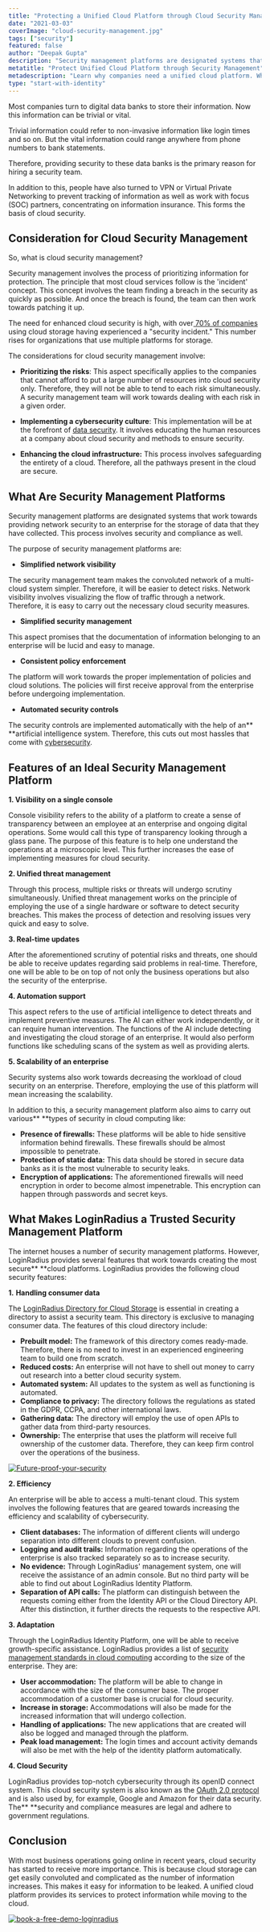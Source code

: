 ```yaml
---
title: "Protecting a Unified Cloud Platform through Cloud Security Management"
date: "2021-03-03"
coverImage: "cloud-security-management.jpg"
tags: ["security"]
featured: false
author: "Deepak Gupta"
description: "Security management platforms are designated systems that work towards providing network security to an enterprise for the storage of data that they have collected. This process involves security and compliance as well."
metatitle: "Protect Unified Cloud Platform through Security Management"
metadescription: "Learn why companies need a unified cloud platform. What are the primary considerations for cloud security management that businesses should swear by."
type: "start-with-identity"
---
```


Most companies turn to digital data banks to store their information. Now this information can be trivial or vital.

Trivial information could refer to non-invasive information like login times and so on. But the vital information could range anywhere from phone numbers to bank statements.

Therefore, providing security to these data banks is the primary reason for hiring a security team.

In addition to this, people have also turned to VPN or Virtual Private Networking to prevent tracking of information as well as work with focus (SOC) partners, concentrating on information insurance. This forms the basis of cloud security.

## Consideration for Cloud Security Management

So, what is cloud security management?

Security management involves the process of prioritizing information for protection. The principle that most cloud services follow is the 'incident' concept. This concept involves the team finding a breach in the security as quickly as possible. And once the breach is found, the team can then work towards patching it up.

The need for enhanced cloud security is high, with over[ 70% of companies](https://secure2.sophos.com/en-us/content/state-of-cloud-security.aspx) using cloud storage having experienced a "security incident." This number rises for organizations that use multiple platforms for storage.

The considerations for cloud security management involve:

- **Prioritizing the risks**: This aspect specifically applies to the companies that cannot afford to put a large number of resources into cloud security only. Therefore, they will not be able to tend to each risk simultaneously. A security management team will work towards dealing with each risk in a given order.

* **Implementing a cybersecurity culture**: This implementation will be at the forefront of [data security](https://www.loginradius.com/blog/start-with-identity/2020/12/data-security-best-practices/). It involves educating the human resources at a company about cloud security and methods to ensure security.

- **Enhancing the cloud infrastructure:** This process involves safeguarding the entirety of a cloud. Therefore, all the pathways present in the cloud are secure.

## What Are Security Management Platforms

Security management platforms are designated systems that work towards providing network security to an enterprise for the storage of data that they have collected. This process involves security and compliance as well.

The purpose of security management platforms are:

- **Simplified network visibility**

The security management team makes the convoluted network of a multi-cloud system simpler. Therefore, it will be easier to detect risks. Network visibility involves visualizing the flow of traffic through a network. Therefore, it is easy to carry out the necessary cloud security measures.

- **Simplified security management**

This aspect promises that the documentation of information belonging to an enterprise will be lucid and easy to manage.

- **Consistent policy enforcement**

The platform will work towards the proper implementation of policies and cloud solutions. The policies will first receive approval from the enterprise before undergoing implementation.

- **Automated security controls**

The security controls are implemented automatically with the help of an\*\* \*\*artificial intelligence system. Therefore, this cuts out most hassles that come with [cybersecurity](https://www.loginradius.com/blog/start-with-identity/2019/10/cybersecurity-best-practices-for-enterprises/).

## Features of an Ideal Security Management Platform

**1. Visibility on a single console**

Console visibility refers to the ability of a platform to create a sense of transparency between an employee at an enterprise and ongoing digital operations. Some would call this type of transparency looking through a glass pane. The purpose of this feature is to help one understand the operations at a microscopic level. This further increases the ease of implementing measures for cloud security.

**2. Unified threat management**

Through this process, multiple risks or threats will undergo scrutiny simultaneously. Unified threat management works on the principle of employing the use of a single hardware or software to detect security breaches. This makes the process of detection and resolving issues very quick and easy to solve.

**3. Real-time updates**

After the aforementioned scrutiny of potential risks and threats, one should be able to receive updates regarding said problems in real-time. Therefore, one will be able to be on top of not only the business operations but also the security of the enterprise.

**4. Automation support**

This aspect refers to the use of artificial intelligence to detect threats and implement preventive measures. The AI can either work independently, or it can require human intervention. The functions of the AI include detecting and investigating the cloud storage of an enterprise. It would also perform functions like scheduling scans of the system as well as providing alerts.

**5. Scalability of an enterprise**

Security systems also work towards decreasing the workload of cloud security on an enterprise. Therefore, employing the use of this platform will mean increasing the scalability.

In addition to this, a security management platform also aims to carry out various\*\* \*\*types of security in cloud computing like:

- **Presence of firewalls:** These platforms will be able to hide sensitive information behind firewalls. These firewalls should be almost impossible to penetrate.
- **Protection of static data:** This data should be stored in secure data banks as it is the most vulnerable to security leaks.
- **Encryption of applications:** The aforementioned firewalls will need encryption in order to become almost impenetrable. This encryption can happen through passwords and secret keys.

## What Makes LoginRadius a Trusted Security Management Platform

The internet houses a number of security management platforms. However, LoginRadius provides several features that work towards creating the most secure\*\* \*\*cloud platforms. LoginRadius provides the following cloud security features:

**1.** **Handling consumer data**

The [LoginRadius Directory for Cloud Storage](https://www.loginradius.com/cloud-directory/) is essential in creating a directory to assist a security team. This directory is exclusive to managing consumer data. The features of this cloud directory include:

- **Prebuilt model:** The framework of this directory comes ready-made. Therefore, there is no need to invest in an experienced engineering team to build one from scratch.
- **Reduced costs:** An enterprise will not have to shell out money to carry out research into a better cloud security system.
- **Automated system:** All updates to the system as well as functioning is automated.
- **Compliance to privacy:** The directory follows the regulations as stated in the GDPR, CCPA, and other international laws.
- **Gathering data:** The directory will employ the use of open APIs to gather data from third-party resources.
- **Ownership:** The enterprise that uses the platform will receive full ownership of the customer data. Therefore, they can keep firm control over the operations of the business.

[![Future-proof-your-security](Future-proof-your-security.png)](https://www.loginradius.com/resource/cloud-security-system-sase-whitepaper)

**2. Efficiency**

An enterprise will be able to access a multi-tenant cloud. This system involves the following features that are geared towards increasing the efficiency and scalability of cybersecurity.

- **Client databases:** The information of different clients will undergo separation into different clouds to prevent confusion.
- **Logging and audit trails:** Information regarding the operations of the enterprise is also tracked separately so as to increase security.
- **No evidence:** Through LoginRadius' management system, one will receive the assistance of an admin console. But no third party will be able to find out about LoginRadius Identity Platform.
- **Separation of API calls:** The platform can distinguish between the requests coming either from the Identity API or the Cloud Directory API. After this distinction, it further directs the requests to the respective API.

**3. Adaptation**

Through the LoginRadius Identity Platform, one will be able to receive growth-specific assistance. LoginRadius provides a list of [security management standards in cloud computing](https://www.loginradius.com/blog/start-with-identity/2021/01/identity-management-in-cloud-computing/) according to the size of the enterprise. They are:

- **User accommodation:** The platform will be able to change in accordance with the size of the consumer base. The proper accommodation of a customer base is crucial for cloud security.
- **Increase in storage:** Accommodations will also be made for the increased information that will undergo collection.
- **Handling of applications:** The new applications that are created will also be logged and managed through the platform.
- **Peak load management:** The login times and account activity demands will also be met with the help of the identity platform automatically.

**4. Cloud Security**

LoginRadius provides top-notch cybersecurity through its openID connect system. This cloud security system is also known as the [OAuth 2.0 protocol](https://www.loginradius.com/) and is also used by, for example, Google and Amazon for their data security. The\*\* \*\*security and compliance measures are legal and adhere to government regulations.

## Conclusion

With most business operations going online in recent years, cloud security has started to receive more importance. This is because cloud storage can get easily convoluted and complicated as the number of information increases. This makes it easy for information to be leaked. A unified cloud platform provides its services to protect information while moving to the cloud.

[![book-a-free-demo-loginradius](book-a-demo-loginradius.png)](https://www.loginradius.com/book-a-demo/)
